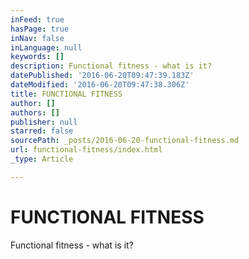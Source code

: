 ```yaml
---
inFeed: true
hasPage: true
inNav: false
inLanguage: null
keywords: []
description: Functional fitness - what is it?
datePublished: '2016-06-20T09:47:39.183Z'
dateModified: '2016-06-20T09:47:38.306Z'
title: FUNCTIONAL FITNESS
author: []
authors: []
publisher: null
starred: false
sourcePath: _posts/2016-06-20-functional-fitness.md
url: functional-fitness/index.html
_type: Article

---
```

# FUNCTIONAL FITNESS

Functional fitness - what is it?